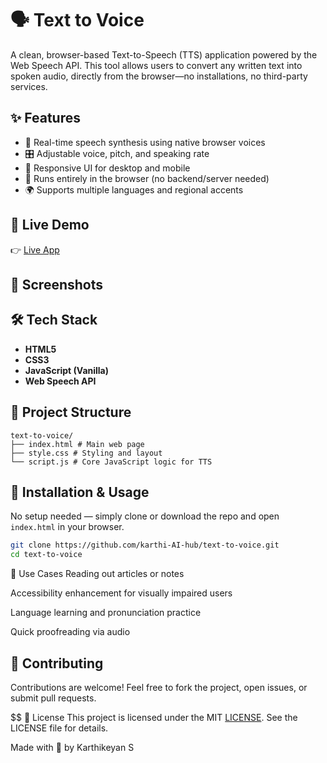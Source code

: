 # 🗣️ Text to Voice

A clean, browser-based Text-to-Speech (TTS) application powered by the Web Speech API. This tool allows users to convert any written text into spoken audio, directly from the browser—no installations, no third-party services.

## ✨ Features

- 🎤 Real-time speech synthesis using native browser voices
- 🎛️ Adjustable voice, pitch, and speaking rate
- 📱 Responsive UI for desktop and mobile
- 💾 Runs entirely in the browser (no backend/server needed)
- 🌍 Supports multiple languages and regional accents

## 🚀 Live Demo

👉 [Live App](https://ks-webpage.neocities.org/text-speech)

## 📸 Screenshots

[](./screenshot.png)

## 🛠️ Tech Stack

- **HTML5**
- **CSS3**
- **JavaScript (Vanilla)**
- **Web Speech API**

## 📂 Project Structure
```
text-to-voice/
├── index.html # Main web page
├── style.css # Styling and layout
└── script.js # Core JavaScript logic for TTS 
```

## 🚧 Installation & Usage

No setup needed — simply clone or download the repo and open `index.html` in your browser.

```bash
git clone https://github.com/karthi-AI-hub/text-to-voice.git
cd text-to-voice
```

📌 Use Cases
Reading out articles or notes

Accessibility enhancement for visually impaired users

Language learning and pronunciation practice

Quick proofreading via audio

## 🤝 Contributing
Contributions are welcome! Feel free to fork the project, open issues, or submit pull requests.

$$ 📄 License
This project is licensed under the MIT [LICENSE](./LICENSE). See the LICENSE file for details.

Made with 💙 by Karthikeyan S

